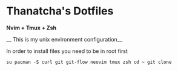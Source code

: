 # Thanatcha's Dotfiles

__Nvim + Tmux + Zsh__

__ This is my unix environment configuration__
  
  In order to install files you need to be in root first 
  
  `su
  pacman -S curl git git-flow neovim tmux zsh
  cd ~
  git clone `
  

